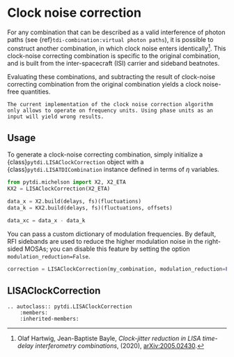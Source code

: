 # Clock noise correction

For any combination that can be described as a valid interference of photon paths (see {ref}`tdi-combination:virtual photon paths`), it is possible to construct another combination, in which clock noise enters identically[^1]. This clock-noise correcting combination is specific to the original combination, and is built from the inter-spacecraft (ISI) carrier and sideband beatnotes.

[^1]: Olaf Hartwig, Jean-Baptiste Bayle, *Clock-jitter reduction in LISA time-delay interferometry combinations*, (2020), [arXiv:2005.02430](https://arxiv.org/abs/2005.02430).

Evaluating these combinations, and subtracting the result of clock-noise correcting combination from the original combination yields a clock noise-free quantities.

```{warning}
The current implementation of the clock noise correction algorithm only allows to operate on frequency units. Using phase units as an input will yield wrong results.
```

## Usage

To generate a clock-noise correcting combination, simply initialize a {class}`pytdi.LISAClockCorrection` object with a {class}`pytdi.LISATDICombination` instance defined in terms of $\eta$ variables.

```python
from pytdi.michelson import X2, X2_ETA
KX2 = LISAClockCorrection(X2_ETA)

data_x = X2.build(delays, fs)(fluctuations)
data_k = KX2.build(delays, fs)(fluctuations, offsets)

data_xc = data_x - data_k
```

You can pass a custom dictionary of modulation frequencies. By default, RFI sidebands are used to reduce the higher modulation noise in the right-sided MOSAs; you can disable this feature by setting the option `modulation_reduction=False`.

```python
correction = LISAClockCorrection(my_combination, modulation_reduction=False)
```

## LISAClockCorrection

```{eval-rst}
.. autoclass:: pytdi.LISAClockCorrection
    :members:
    :inherited-members:
```
